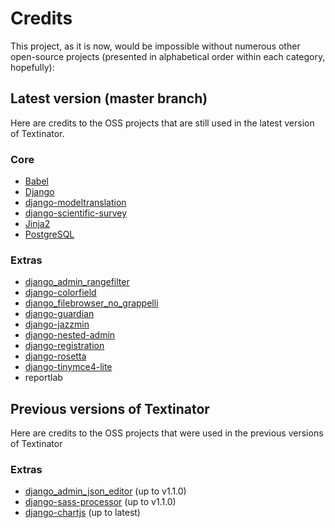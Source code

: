# Credits

This project, as it is now, would be impossible without numerous other open-source projects (presented in alphabetical order within each category, hopefully):

## Latest version (master branch)
Here are credits to the OSS projects that are still used in the latest version of Textinator.

### Core

*   [Babel](http://babel.pocoo.org/en/latest/)
*   [Django](https://www.djangoproject.com/)
*   [django-modeltranslation](https://github.com/deschler/django-modeltranslation)
*   [django-scientific-survey](https://github.com/dkalpakchi/django-scientific-survey)
*   [Jinja2](https://jinja2docs.readthedocs.io/en/stable/)
*   [PostgreSQL](https://www.postgresql.org/)

### Extras
*   [django\_admin\_rangefilter](https://github.com/silentsokolov/django-admin-rangefilter)
*   [django-colorfield](https://github.com/fabiocaccamo/django-colorfield)
*   [django\_filebrowser\_no\_grappelli](https://github.com/smacker/django-filebrowser-no-grappelli)
*   [django-guardian](https://github.com/django-guardian/django-guardian)
*   [django-jazzmin](https://github.com/farridav/django-jazzmin)
*   [django-nested-admin](https://github.com/theatlantic/django-nested-admin)
*   [django-registration](https://github.com/ubernostrum/django-registration/)
*   [django-rosetta](https://pypi.org/project/django-rosetta/)
*   [django-tinymce4-lite](https://github.com/romanvm/django-tinymce4-lite)
*   reportlab

## Previous versions of Textinator
Here are credits to the OSS projects that were used in the previous versions of Textinator

### Extras
*   [django\_admin\_json\_editor](https://github.com/abogushov/django-admin-json-editor) (up to v1.1.0)
*   [django-sass-processor](https://github.com/jrief/django-sass-processor) (up to v1.1.0)
*   [django-chartjs](https://github.com/peopledoc/django-chartjs) (up to latest)
